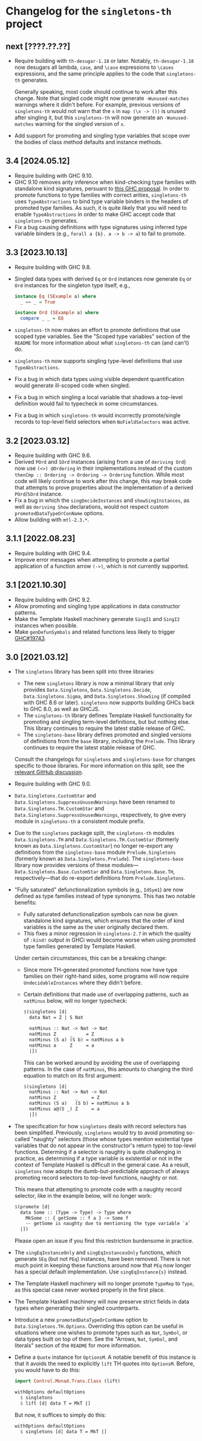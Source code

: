 Changelog for the `singletons-th` project
=========================================

next [????.??.??]
-----------------
* Require building with `th-desugar-1.18` or later. Notably, `th-desugar-1.18`
  now desugars all lambda, `case`, and `\case` expressions to `\cases`
  expressions, and the same principle applies to the code that `singletons-th`
  generates.

  Generally speaking, most code should continue to work after this change. Note
  that singled code might now generate `-Wunused-matches` warnings where it
  didn't before. For example, previous versions of `singletons-th` would not
  warn that the `x` in `map (\x -> ())` is unused after singling it, but this
  `singletons-th` will now generate an `-Wunused-matches` warning for the
  singled version of `x`.
* Add support for promoting and singling type variables that scope over the
  bodies of class method defaults and instance methods.

3.4 [2024.05.12]
----------------
* Require building with GHC 9.10.
* GHC 9.10 removes arity inference when kind-checking type families with
  standalone kind signatures, persuant to [this GHC
  proposal](https://github.com/ghc-proposals/ghc-proposals/blob/10290a668608d608c3f6c6010be265cf7a02e1fc/proposals/0425-decl-invis-binders.rst#breakage-2-arity-inference).
  In order to promote functions to type families with correct arities,
  `singletons-th` uses `TypeAbstractions` to bind type variable binders in the
  headers of promoted type families. As such, it is quite likely that you will
  need to enable `TypeAbstractions` in order to make GHC accept code that
  `singletons-th` generates.
* Fix a bug causing definitions with type signatures using inferred type
  variable binders (e.g., `forall a {b}. a -> b -> a`) to fail to promote.

3.3 [2023.10.13]
----------------
* Require building with GHC 9.8.
* Singled data types with derived `Eq` or `Ord` instances now generate `Eq` or
  `Ord` instances for the singleton type itself, e.g.,

  ```hs
  instance Eq (SExample a) where
    _ == _ = True

  instance Ord (SExample a) where
    compare _ _ = EQ
  ```
* `singletons-th` now makes an effort to promote definitions that use scoped
  type variables. See the "Scoped type variables" section of the `README` for
  more information about what `singletons-th` can (and can't) do.
* `singletons-th` now supports singling type-level definitions that use
  `TypeAbstractions`.
* Fix a bug in which data types using visible dependent quantification would
  generate ill-scoped code when singled.
* Fix a bug in which singling a local variable that shadows a top-level
  definition would fail to typecheck in some circumstances.
* Fix a bug in which `singletons-th` would incorrectly promote/single records
  to top-level field selectors when `NoFieldSelectors` was active.

3.2 [2023.03.12]
----------------
* Require building with GHC 9.6.
* Derived `POrd` and `SOrd` instances (arising from a use of `deriving Ord`)
  now use `(<>) @Ordering` in their implementations instead of the custom
  `thenCmp :: Ordering -> Ordering -> Ordering` function. While most code will
  likely continue to work after this change, this may break code that attempts
  to prove properties about the implementation of a derived `POrd`/`SOrd`
  instance.
* Fix a bug in which the `singDecideInstances` and `showSingInstances`, as well
  as `deriving Show` declarations, would not respect custom
  `promotedDataTypeOrConName` options.
* Allow building with `mtl-2.3.*`.

3.1.1 [2022.08.23]
------------------
* Require building with GHC 9.4.
* Improve error messages when attempting to promote a partial application of
  a function arrow `(->)`, which is not currently supported.

3.1 [2021.10.30]
----------------
* Require building with GHC 9.2.
* Allow promoting and singling type applications in data constructor patterns.
* Make the Template Haskell machinery generate `SingI1` and `SingI2` instances
  when possible.
* Make `genDefunSymbols` and related functions less likely to trigger
  [GHC#19743](https://gitlab.haskell.org/ghc/ghc/-/issues/19743).

3.0 [2021.03.12]
----------------
* The `singletons` library has been split into three libraries:

  * The new `singletons` library is now a minimal library that only provides
    `Data.Singletons`, `Data.Singletons.Decide`, `Data.Singletons.Sigma`, and
    `Data.Singletons.ShowSing` (if compiled with GHC 8.6 or later).
    `singletons` now supports building GHCs back to GHC 8.0, as well as GHCJS.
  * The `singletons-th` library defines Template Haskell functionality for
    promoting and singling term-level definitions, but but nothing else. This
    library continues to require the latest stable release of GHC.
  * The `singletons-base` library defines promoted and singled versions of
    definitions from the `base` library, including the `Prelude`. This library
    continues to require the latest stable release of GHC.

  Consult the changelogs for `singletons` and `singletons-base` for changes
  specific to those libraries. For more information on this split, see the
  [relevant GitHub discussion](https://github.com/goldfirere/singletons/issues/420).
* Require building with GHC 9.0.
* `Data.Singletons.CustomStar` and `Data.Singletons.SuppressUnusedWarnings`
  have been renamed to `Data.Singletons.TH.CustomStar` and
  `Data.Singletons.SuppressUnusedWarnings`, respectively, to give every module
  in `singletons-th` a consistent module prefix.
* Due to the `singletons` package split, the `singletons-th` modules
  `Data.Singletons.TH` and `Data.Singletons.TH.CustomStar` (formerly known as
  `Data.Singletons.CustomStar`) no longer re-export any definitions from the
  `singletons-base` module `Prelude.Singletons` (formerly known as
  `Data.Singletons.Prelude`). The `singletons-base` library now provides
  versions of these modules—`Data.Singletons.Base.CustomStar` and
  `Data.Singletons.Base.TH`, respectively—that do re-export definitions
  from `Prelude.Singletons`.
* "Fully saturated" defunctionalization symbols (e.g., `IdSym1`) are now
  defined as type families instead of type synonyms. This has two notable
  benefits:

  * Fully saturated defunctionalization symbols can now be given standalone
    kind signatures, which ensures that the order of kind variables is the
    same as the user originally declared them.
  * This fixes a minor regression in `singletons-2.7` in which the quality
    of `:kind!` output in GHCi would become worse when using promoted type
    families generated by Template Haskell.

  Under certain circumstances, this can be a breaking change:

  * Since more TH-generated promoted functions now have type families on
    their right-hand sides, some programs will now require
    `UndecidableInstances` where they didn't before.
  * Certain definitions that made use of overlapping patterns, such as
    `natMinus` below, will no longer typecheck:

    ```hs
    $(singletons [d|
      data Nat = Z | S Nat

      natMinus :: Nat -> Nat -> Nat
      natMinus Z     _     = Z
      natMinus (S a) (S b) = natMinus a b
      natMinus a     Z     = a
      |])
    ```

    This can be worked around by avoiding the use of overlapping patterns.
    In the case of `natMinus`, this amounts to changing the third equation
    to match on its first argument:

    ```hs
    $(singletons [d|
      natMinus :: Nat -> Nat -> Nat
      natMinus Z       _     = Z
      natMinus (S a)   (S b) = natMinus a b
      natMinus a@(S _) Z     = a
      |])
    ```
* The specification for how `singletons` deals with record selectors has been
  simplified. Previously, `singletons` would try to avoid promoting so-called
  "naughty" selectors (those whose types mention existential type variables
  that do not appear in the constructor's return type) to top-level functions.
  Determing if a selector is naughty is quite challenging in practice, as
  determining if a type variable is existential or not in the context of
  Template Haskell is difficult in the general case. As a result, `singletons`
  now adopts the dumb-but-predictable approach of always promoting record
  selectors to top-level functions, naughty or not.

  This means that attempting to promote code with a naughty record selector,
  like in the example below, will no longer work:

  ```hs
  $(promote [d|
    data Some :: (Type -> Type) -> Type where
      MkSome :: { getSome :: f a } -> Some f
      -- getSome is naughty due to mentioning the type variable `a`
    |])
  ```

  Please open an issue if you find this restriction burdensome in practice.
* The `singEqInstanceOnly` and `singEqInstancesOnly` functions, which generate
  `SEq` (but not `PEq`) instances, have been removed. There is not much point
  in keeping these functions around now that `PEq` now longer has a special
  default implementation. Use `singEqInstance{s}` instead.
* The Template Haskell machinery will no longer promote `TypeRep` to `Type`,
  as this special case never worked properly in the first place.
* The Template Haskell machinery will now preserve strict fields in data types
  when generating their singled counterparts.
* Introduce a new `promotedDataTypeOrConName` option to
  `Data.Singletons.TH.Options`. Overriding this option can be useful in
  situations where one wishes to promote types such as `Nat`, `Symbol`, or
  data types built on top of them. See the
  "Arrows, `Nat`, `Symbol`, and literals" section of the `README` for more
  information.
* Define a `Quote` instance for `OptionsM`. A notable benefit of this instance
  is that it avoids the need to explicitly `lift` TH quotes into `OptionsM`.
  Before, you would have to do this:

  ```hs
  import Control.Monad.Trans.Class (lift)

  withOptions defaultOptions
    $ singletons
    $ lift [d| data T = MkT |]
  ```

  But now, it suffices to simply do this:

  ```hs
  withOptions defaultOptions
    $ singletons [d| data T = MkT |]
  ```

